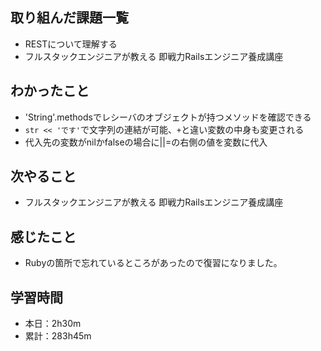 ## 取り組んだ課題一覧
- RESTについて理解する
- フルスタックエンジニアが教える 即戦力Railsエンジニア養成講座
## わかったこと
- 'String'.methodsでレシーバのオブジェクトが持つメソッドを確認できる
- `str << 'です'`で文字列の連結が可能、`+`と違い変数の中身も変更される
- 代入先の変数がnilかfalseの場合に||=の右側の値を変数に代入
## 次やること
- フルスタックエンジニアが教える 即戦力Railsエンジニア養成講座
## 感じたこと
- Rubyの箇所で忘れているところがあったので復習になりました。
## 学習時間
- 本日：2h30m
- 累計：283h45m
